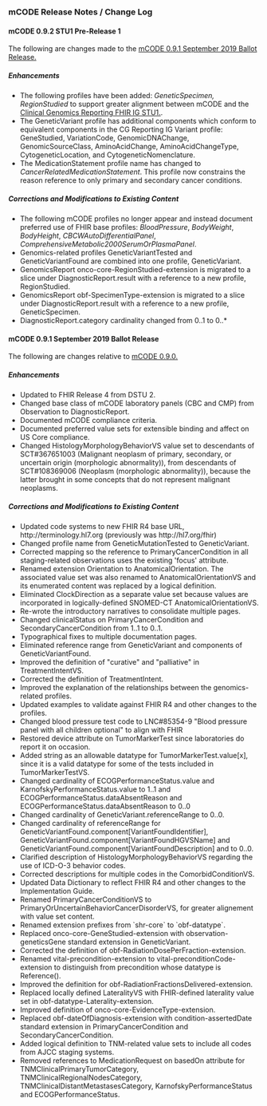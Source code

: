 <div xmlns="http://www.w3.org/1999/xhtml" xmlns:xsi="http://www.w3.org/2001/XMLSchema-instance" xsi:schemaLocation="http://hl7.org/fhir ../../input-cache/schemas-r5/fhir-single.xsd">

<h3><a name="ReleaseNotes"></a>mCODE Release Notes / Change Log</h3>

<h4>mCODE 0.9.2 STU1 Pre-Release 1</h4>
<p>The following are changes made to the <a href="http://hl7.org/fhir/us/mcode/2019Sep/">mCODE 0.9.1 September 2019 Ballot Release.</a></p>

<h5>Enhancements</h5>
<ul>
    <li>The following profiles have been added: <em>GeneticSpecimen, RegionStudied</em> to support greater alignment between mCODE and the <a href="http://hl7.org/fhir/uv/genomics-reporting/index.html">Clinical Genomics Reporting FHIR IG STU1.</a>.</li>
    <li>The GeneticVariant profile has additional components which conform to equivalent components in the CG Reporting IG Variant profile: GeneStudied, VariationCode, GenomicDNAChange, GenomicSourceClass, AminoAcidChange, AminoAcidChangeType, CytogeneticLocation, and CytogeneticNomenclature.</li>
    <li>The MedicationStatement profile name has changed to <em>CancerRelatedMedicationStatement</em>. This profile now constrains the reason reference to only primary and secondary cancer conditions.</li>
</ul>

<h5>Corrections and Modifications to Existing Content</h5>
<ul>
    <li>The following mCODE profiles no longer appear and instead document preferred use of FHIR base profiles: <em>BloodPressure</em>, <em>BodyWeight</em>, <em>BodyHeight</em>, <em>CBCWAutoDifferentialPanel</em>, <em>ComprehensiveMetabolic2000SerumOrPlasmaPanel</em>.</li>
    <li>Genomics-related profiles GeneticVariantTested and GeneticVariantFound are combined into one profile, GeneticVariant.</li>
    <li>GenomicsReport onco-core-RegionStudied-extension is migrated to a slice under DiagnosticReport.result with a reference to a new profile, RegionStudied.</li>
    <li>GenomicsReport obf-SpecimenType-extension is migrated to a slice under DiagnosticReport.result with a reference to a new profile, GeneticSpecimen.</li>
    <li>DiagnosticReport.category cardinality changed from 0..1 to 0..*</li>
</ul>


<h4>mCODE 0.9.1 September 2019 Ballot Release</h4>
<p>The following are changes relative to <a href="https://mcodeinitiative.github.io/index.html">mCODE 0.9.0.</a></p>

<h5>Enhancements</h5>
<ul>
    <li>Updated to FHIR Release 4 from DSTU 2.</li>
    <li>Changed base class of mCODE laboratory panels (CBC and CMP) from Observation to DiagnosticReport.</li>
    <li>Documented mCODE compliance criteria.</li>
    <li>Documented preferred value sets for extensible binding and affect on US Core compliance.</li>
    <li>Changed HistologyMorphologyBehaviorVS value set to descendants of SCT#367651003 (Malignant neoplasm of primary, secondary, or uncertain origin (morphologic abnormality)), from descendants of SCT#108369006 (Neoplasm (morphologic abnormality)), because the latter brought in some concepts that do not represent malignant neoplasms.</li>
</ul>

<h5>Corrections and Modifications to Existing Content</h5>
<ul>
    <li>Updated code systems to new FHIR R4 base URL, http://terminology.hl7.org (previously was http://hl7.org/fhir)</li>
    <li>Changed profile name from GeneticMutationTested to GeneticVariant.</li>
    <li>Corrected mapping so the reference to PrimaryCancerCondition in all staging-related observations uses the existing 'focus' attribute.</li>
    <li>Renamed extension Orientation to AnatomicalOrientation. The associated value set was also renamed to AnatomicalOrientationVS and its enumerated content was replaced by a logical definition.</li>
    <li>Eliminated ClockDirection as a separate value set because values are incorporated in logically-defined SNOMED-CT AnatomicalOrientationVS.</li>
    <li>Re-wrote the introductory narratives to consolidate multiple pages.</li>
    <li>Changed clinicalStatus on PrimaryCancerCondition and SecondaryCancerCondition from 1..1 to 0..1.</li>
    <li>Typographical fixes to multiple documentation pages.</li>
    <li>Eliminated reference range from GeneticVariant and components of GeneticVariantFound.</li>
    <li>Improved the definition of "curative" and "palliative" in TreatmentIntentVS.</li>
    <li>Corrected the definition of TreatmentIntent.</li>
    <li>Improved the explanation of the relationships between the genomics-related profiles.</li>
    <li>Updated examples to validate against FHIR R4 and other changes to the profiles.</li>
    <li>Changed blood pressure test code to LNC#85354-9 "Blood pressure panel with all children optional" to align with FHIR</li>
    <li>Restored device attribute on TumorMarkerTest since laboratories do report it on occasion.</li>
    <li>Added string as an allowable datatype for TumorMarkerTest.value[x], since it is a valid datatype for some of the tests included in TumorMarkerTestVS.</li>
    <li>Changed cardinality of ECOGPerformanceStatus.value and KarnofskyPerformanceStatus.value to 1..1 and ECOGPerformanceStatus.dataAbsentReason and ECOGPerformanceStatus.dataAbsentReason to 0..0</li>
    <li>Changed cardinality of GeneticVariant.referenceRange to 0..0.</li>
    <li>Changed cardinality of referenceRange for GeneticVariantFound.component[VariantFoundIdentifier], GeneticVariantFound.component[VariantFoundHGVSName] and GeneticVariantFound.component[VariantFoundDescription] and to 0..0.</li>
    <li>Clarified description of HistologyMorphologyBehaviorVS regarding the use of ICD-O-3 behavior codes.</li>
    <li>Corrected descriptions for multiple codes in the ComorbidConditionVS.</li>
    <li>Updated Data Dictionary to reflect FHIR R4 and other changes to the Implementation Guide.</li>
    <li>Renamed PrimaryCancerConditionVS to PrimaryOrUncertainBehaviorCancerDisorderVS, for greater alignement with value set content.</li>
    <li>Renamed extension prefixes from `shr-core` to `obf-datatype`.</li>
    <li>Replaced onco-core-GeneStudied-extension with observation-geneticsGene standard extension in GeneticVariant.</li>
    <li>Corrected the definition of obf-RadiationDosePerFraction-extension.</li>
    <li>Renamed vital-precondition-extension to vital-preconditionCode-extension to distinguish from precondition whose datatype is Reference().</li>
    <li>Improved the definition for obf-RadiationFractionsDelivered-extension.</li>
    <li>Replaced locally defined LateralityVS with FHIR-defined laterality value set in obf-datatype-Laterality-extension.</li>
    <li>Improved definition of onco-core-EvidenceType-extension.</li>
    <li>Replaced obf-dateOfDiagnosis-extension with condition-assertedDate standard extension in PrimaryCancerCondition and SecondaryCancerCondition.</li>
    <li>Added logical definition to TNM-related value sets to include all codes from AJCC staging systems.</li>
    <li>Removed references to MedicationRequest on basedOn attribute for TNMClinicalPrimaryTumorCategory, TNMClinicalRegionalNodesCategory, TNMClinicalDistantMetastasesCategory, KarnofskyPerformanceStatus and ECOGPerformanceStatus.</li>

</ul>

</div>
